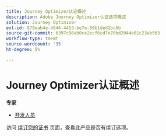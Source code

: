 ```yaml
---
title: Journey Optimizer认证概述
description: Adobe Journey Optimizer认证选项概述
solution: Journey Optimizer
exl-id: 879eab4e-b946-4453-be7e-89b1ded2bc6b
source-git-commit: 6397c96ab0ce2ecf6cd7e70bd2044e01c23ab563
workflow-type: tm+mt
source-wordcount: '35'
ht-degree: 5%

---
```


# Journey Optimizer认证概述

**专家**

* [开发人员](/help/certifications/ajo/ajo-e-developer.md) <!--AD0-E603-->

访问 [续订您的证书](/help/certifications/renew.md) 页面，查看此产品是否有续订选项。
